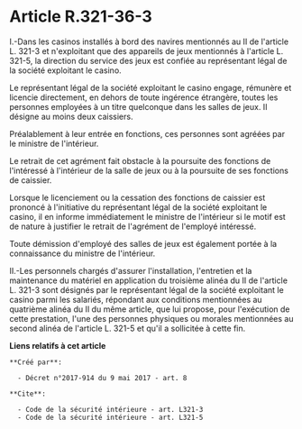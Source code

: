 # Article R.321-36-3

I.-Dans les casinos installés à bord des navires mentionnés au II de l'article L. 321-3 et n'exploitant que des appareils de
jeux mentionnés à l'article L. 321-5, la direction du service des jeux est confiée au représentant légal de la société
exploitant le casino. 

Le représentant légal de la société exploitant le casino engage, rémunère et licencie directement, en dehors de toute
ingérence étrangère, toutes les personnes employées à un titre quelconque dans les salles de jeux. Il désigne au moins deux
caissiers. 

Préalablement à leur entrée en fonctions, ces personnes sont agréées par le ministre de l'intérieur. 

Le retrait de cet agrément fait obstacle à la poursuite des fonctions de l'intéressé à l'intérieur de la salle de jeux ou à
la poursuite de ses fonctions de caissier. 

Lorsque le licenciement ou la cessation des fonctions de caissier est prononcé à l'initiative du représentant légal de la
société exploitant le casino, il en informe immédiatement le ministre de l'intérieur si le motif est de nature à justifier le
retrait de l'agrément de l'employé intéressé. 

Toute démission d'employé des salles de jeux est également portée à la connaissance du ministre de l'intérieur. 

II.-Les personnels chargés d'assurer l'installation, l'entretien et la maintenance du matériel en application du troisième
alinéa du II de l'article L. 321-3 sont désignés par le représentant légal de la société exploitant le casino parmi les
salariés, répondant aux conditions mentionnées au quatrième alinéa du II du même article, que lui propose, pour l'exécution
de cette prestation, l'une des personnes physiques ou morales mentionnées au second alinéa de l'article L. 321-5 et qu'il a
sollicitée à cette fin.

**Liens relatifs à cet article**

	**Créé par**:

	  - Décret n°2017-914 du 9 mai 2017 - art. 8

	**Cite**:

	  - Code de la sécurité intérieure - art. L321-3
	  - Code de la sécurité intérieure - art. L321-5
